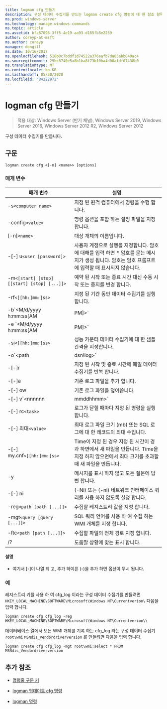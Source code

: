 ```yaml
---
title: logman cfg 만들기
description: 구성 데이터 수집기를 만드는 logman create cfg 명령에 대 한 참조 항목입니다.
ms.prod: windows-server
ms.technology: manage-windows-commands
ms.topic: article
ms.assetid: bfc87093-3ff5-4e19-aa93-d185fb8e2239
author: coreyp-at-msft
ms.author: coreyp
manager: dongill
ms.date: 10/16/2017
ms.openlocfilehash: 518b0c7bddf1d74522a376aafb7da85abb849ac4
ms.sourcegitcommit: 29bc8740e5a8b1ba8f73b10ba4d08afdf07438b0
ms.translationtype: MT
ms.contentlocale: ko-KR
ms.lasthandoff: 05/30/2020
ms.locfileid: "84222972"
---
```

# <a name="logman-create-cfg"></a>logman cfg 만들기

> 적용 대상: Windows Server (반기 채널), Windows Server 2019, Windows Server 2016, Windows Server 2012 R2, Windows Server 2012

구성 데이터 수집기를 만듭니다.

## <a name="syntax"></a>구문

```
logman create cfg <[-n] <name>> [options]
```

### <a name="parameters"></a>매개 변수

| 매개 변수 | 설명 |
| --------- | ----------- |
| -s`<computer name>` | 지정 된 원격 컴퓨터에서 명령을 수행 합니다. |
| -config`<value>` | 명령 옵션을 포함 하는 설정 파일을 지정 합니다. |
| [-n]`<name>` | 대상 개체의 이름입니다. |
| -[-] u`<user [password]>` | 사용자 계정으로 실행을 지정합니다. 암호에 대해를 입력 하면 \* 암호를 묻는 메시지가 생성 됩니다. 암호는 암호 프롬프트에 입력할 때 표시되지 않습니다. |
| -m`<[start] [stop] [[start] [stop] [...]]>` | 예약 된 시작 또는 종료 시간 대신 수동 시작 또는 중지를 변경 합니다. |
| -rf`<[[hh:]mm:]ss>` | 지정 된 기간 동안 데이터 수집기를 실행 합니다. |
| -b`<M/d/yyyy h:mm:ss[AM|PM]>` | 지정 된 시간에 데이터 수집을 시작 합니다. |
| -e `<M/d/yyyy h:mm:ss[AM|PM]>` | 지정 된 시간에 데이터 컬렉션을 종료 합니다. |
| -si`<[[hh:]mm:]ss>` | 성능 카운터 데이터 수집기에 대 한 샘플 간격을 지정합니다. |
| -o`<path|dsn!log>` | SQL 데이터베이스에 출력 로그 파일 또는 DSN 및 로그 설정 이름을 지정 합니다. |
| -[-]r | 지정 된 시작 및 종료 시간에 매일 데이터 수집기를 반복 합니다. |
| -[-]a | 기존 로그 파일을 추가 합니다. |
| -[-] ow | 기존 로그 파일을 덮어씁니다. |
| -[-] v`<nnnnnn|mmddhhmm>` | 로그 파일 이름 끝에 파일 버전 정보를 첨부 합니다. |
| -[-] rc`<task>` | 로그가 닫힐 때마다 지정 된 명령을 실행 합니다. |
| -[-] 최대`<value>` | 최대 로그 파일 크기 (mb) 또는 SQL 로그에 대 한 레코드의 최대 수입니다. |
| -[-] my.cnf`<[[hh:]mm:]ss>` | Time이 지정 된 경우 지정 된 시간이 경과 하면에서 새 파일을 만듭니다. Time을 지정 하지 않으면에서 최대 크기를 초과할 때 새 파일을 만듭니다. |
| -y | 메시지를 표시 하지 않고 모든 질문에 답변 합니다. |
| -[-] ni | (-Ni) 또는 (-ni) 네트워크 인터페이스 쿼리를 사용 하지 않도록 설정 합니다. |
| -reg`<path [path [...]]>` | 수집할 레지스트리 값을 지정 합니다. |
| -mgt`<query [query [...]]>` | SQL 쿼리 언어를 사용 하 여 수집 하는 WMI 개체를 지정 합니다. |
| -ftc`<path [path [...]]>` | 수집할 파일의 전체 경로 지정 합니다. |
| /? | 도움말 상황에 맞는 표시 합니다. |

#### <a name="remarks"></a>설명

- 여기서 [-]이 나열 되 고, 추가 하이픈 (-)을 추가 하면 옵션이 무시 됩니다.

### <a name="examples"></a>예

레지스트리 키를 사용 하 여 cfg_log 이라는 구성 데이터 수집기를 만들려면 `HKEY_LOCAL_MACHINE\SOFTWARE\Microsoft\Windows NT\Currentverion\` 다음을 입력 합니다.

```
logman create cfg cfg_log -reg HKEY_LOCAL_MACHINE\SOFTWARE\Microsoft\Windows NT\Currentverion\\
```

데이터베이스 열에서 모든 WMI 개체를 기록 하는 cfg_log 라는 구성 데이터 수집기 `root\wmi` `MSNdis_Vendordriverversion` 를 만들려면 다음을 입력 합니다.

```
logman create cfg cfg_log -mgt root\wmi:select * FROM MSNdis_Vendordriverversion
```

## <a name="additional-references"></a>추가 참조

- [명령줄 구문 키](command-line-syntax-key.md)

- [logman 업데이트 cfg 명령](logman-update-cfg.md)

- [logman 명령](logman.md)

